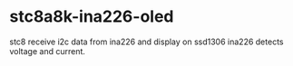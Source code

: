 # stc8a8k-ina226-oled
stc8 receive i2c data from ina226 and display on ssd1306
ina226 detects voltage and current.
